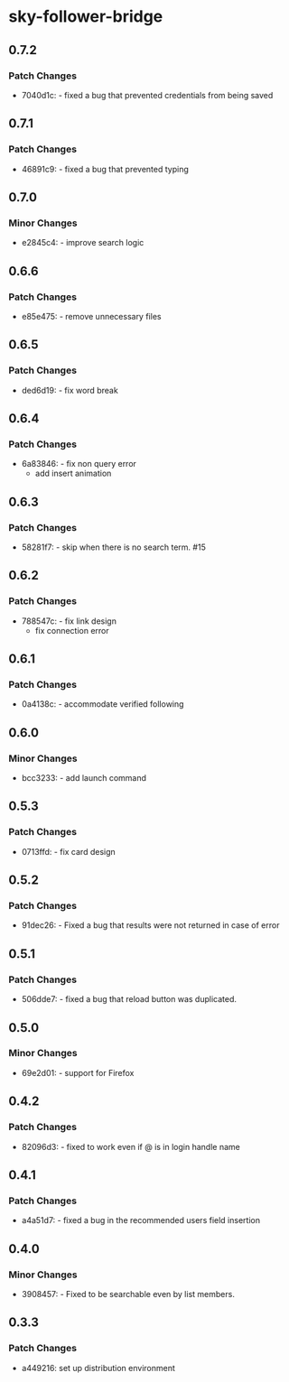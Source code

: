 # sky-follower-bridge

## 0.7.2

### Patch Changes

- 7040d1c: - fixed a bug that prevented credentials from being saved

## 0.7.1

### Patch Changes

- 46891c9: - fixed a bug that prevented typing

## 0.7.0

### Minor Changes

- e2845c4: - improve search logic

## 0.6.6

### Patch Changes

- e85e475: - remove unnecessary files

## 0.6.5

### Patch Changes

- ded6d19: - fix word break

## 0.6.4

### Patch Changes

- 6a83846: - fix non query error
  - add insert animation

## 0.6.3

### Patch Changes

- 58281f7: - skip when there is no search term. #15

## 0.6.2

### Patch Changes

- 788547c: - fix link design
  - fix connection error

## 0.6.1

### Patch Changes

- 0a4138c: - accommodate verified following

## 0.6.0

### Minor Changes

- bcc3233: - add launch command

## 0.5.3

### Patch Changes

- 0713ffd: - fix card design

## 0.5.2

### Patch Changes

- 91dec26: - Fixed a bug that results were not returned in case of error

## 0.5.1

### Patch Changes

- 506dde7: - fixed a bug that reload button was duplicated.

## 0.5.0

### Minor Changes

- 69e2d01: - support for Firefox

## 0.4.2

### Patch Changes

- 82096d3: - fixed to work even if @ is in login handle name

## 0.4.1

### Patch Changes

- a4a51d7: - fixed a bug in the recommended users field insertion

## 0.4.0

### Minor Changes

- 3908457: - Fixed to be searchable even by list members.

## 0.3.3

### Patch Changes

- a449216: set up distribution environment
